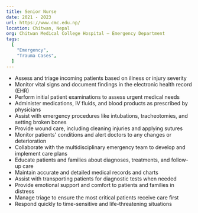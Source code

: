 ```yaml
---
title: Senior Nurse
date: 2021 - 2023
url: https://www.cmc.edu.np/
location: Chitwan, Nepal
org: Chitwan Medical College Hospital – Emergency Department
tags:
  [
    "Emergency",
    "Trauma Cases",
  ]
---
```


- Assess and triage incoming patients based on illness or injury severity
- Monitor vital signs and document findings in the electronic health record (EHR)
- Perform initial patient examinations to assess urgent medical needs
- Administer medications, IV fluids, and blood products as prescribed by physicians
- Assist with emergency procedures like intubations, tracheotomies, and setting broken bones
- Provide wound care, including cleaning injuries and applying sutures
- Monitor patients' conditions and alert doctors to any changes or deterioration
- Collaborate with the multidisciplinary emergency team to develop and implement care plans
- Educate patients and families about diagnoses, treatments, and follow-up care
- Maintain accurate and detailed medical records and charts
- Assist with transporting patients for diagnostic tests when needed
- Provide emotional support and comfort to patients and families in distress
- Manage triage to ensure the most critical patients receive care first
- Respond quickly to time-sensitive and life-threatening situations
